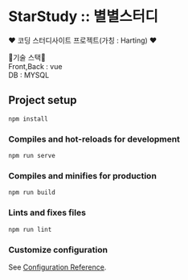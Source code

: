 # StarStudy :: 별별스터디
❤️ 코딩 스터디사이트 프로젝트(가칭 : Harting) ❤️ <BR>

🙌기술 스택🙌 <BR>
Front,Back : vue  <BR>
DB : MYSQL  <BR>

## Project setup
```
npm install
```

### Compiles and hot-reloads for development
```
npm run serve
```

### Compiles and minifies for production
```
npm run build
```

### Lints and fixes files
```
npm run lint
```

### Customize configuration
See [Configuration Reference](https://cli.vuejs.org/config/).

